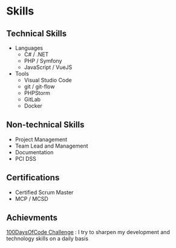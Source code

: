 # Skills

## Technical Skills

* Languages
  * C# / .NET
  * PHP / Symfony
  * JavaScript / VueJS
* Tools
  * Visual Studio Code
  * git / git-flow
  * PHPStorm
  * GitLab
  * Docker

## Non-technical Skills

* Project Management
* Team Lead and Management
* Documentation
* PCI DSS

## Certifications

* Certified Scrum Master
* MCP / MCSD

## Achievments

[100DaysOfCode Challenge](100-days-of-code/)
: I try to sharpen my development and technology skills on a daily basis